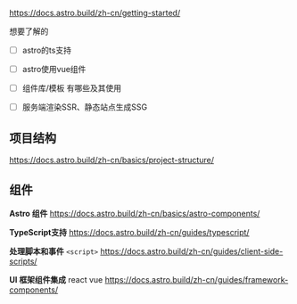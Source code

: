https://docs.astro.build/zh-cn/getting-started/

想要了解的
- [ ] astro的ts支持
- [ ] astro使用vue组件
- [ ] 组件库/模板 有哪些及其使用
- [ ] 服务端渲染SSR、静态站点生成SSG


## 项目结构
https://docs.astro.build/zh-cn/basics/project-structure/

## 组件
**Astro 组件** https://docs.astro.build/zh-cn/basics/astro-components/

**TypeScript支持** https://docs.astro.build/zh-cn/guides/typescript/

**处理脚本和事件** `<script>` https://docs.astro.build/zh-cn/guides/client-side-scripts/

**UI 框架组件集成** react vue https://docs.astro.build/zh-cn/guides/framework-components/


